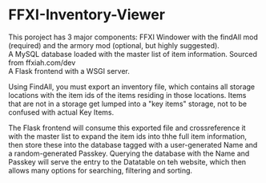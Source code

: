 # FFXI-Inventory-Viewer  

This poroject has 3 major components:
  FFXI Windower with the findAll mod (required) and the armory mod (optional, but highly suggested).  
  A MySQL database loaded with the master list of item information. Sourced from ffxiah.com/dev  
  A Flask frontend with a WSGI server.

Using FindAll, you must export an inventory file, which contains all storage locations with the item ids of the items residing in those locations. Items that are not in a storage get lumped into a "key items" storage, not to be confused with actual 
Key Items.

The Flask frontend will consume this exported file and crossreference it with the master list to expand the item ids into thhe full item information, then store these into the database tagged with a user-generated Name and a random-generated Passkey. 
Querying the database with the Name and Passkey will serve the entry to the Datatable on teh website, which then allows many options for searching, filtering and sorting.
